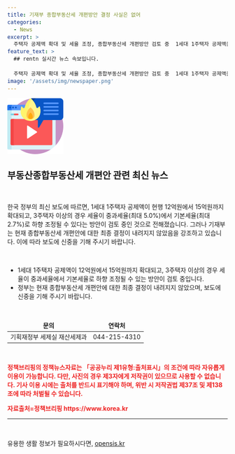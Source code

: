 ```yaml
---
title: 기재부 종합부동산세 개편방안 결정 사실은 없어
categories:
  - News
excerpt: >
  주택자 공제액 확대 및 세율 조정, 종합부동산세 개편방안 검토 중  1세대 1주택자 공제액을 15억원까지 확대하고 3주택자 이상 세율을 2.7%로 하향 조정하는 방안이 검토 중이라고 보도되었습니다. 단, 기재부는 아직 결정된 사항이 없다고 밝혔으며, 보도 시 신중을 기해달라고 요청하고 있습니다. (자료출처=정책브리핑 www.korea.kr)
feature_text: >
  ## rentn 실시간 뉴스 속보입니다.

  주택자 공제액 확대 및 세율 조정, 종합부동산세 개편방안 검토 중  1세대 1주택자 공제액을 15억원까지 확대하고 3주택자 이상 세율을 2.7%로 하향 조정하는 방안이 검토 중이라고 보도되었습니다. 단, 기재부는 아직 결정된 사항이 없다고 밝혔으며, 보도 시 신중을 기해달라고 요청하고 있습니다. (자료출처=정책브리핑 www.korea.kr)
image: '/assets/img/newspaper.png'
---
```


<p><img src="/assets/img/news.png" alt="rentncar 속보" /></p>

<h2 data-ke-size="size26">부동산종합부동산세 개편안 관련 최신 뉴스</h2>

<p data-ke-size="size16">&nbsp;</p>

<p>한국 정부의 최신 보도에 따르면, 1세대 1주택자 공제액이 현행 12억원에서 15억원까지 확대되고, 3주택자 이상의 경우 세율이 중과세율(최대 5.0%)에서 기본세율(최대 2.7%)로 하향 조정될 수 있다는 방안이 검토 중인 것으로 전해졌습니다. 그러나 기재부는 현재 종합부동산세 개편안에 대한 최종 결정이 내려지지 않았음을 강조하고 있습니다. 이에 따라 보도에 신중을 기해 주시기 바랍니다.</p>

<p data-ke-size="size16">&nbsp;</p>

<ul>
<li>1세대 1주택자 공제액이 12억원에서 15억원까지 확대되고, 3주택자 이상의 경우 세율이 중과세율에서 기본세율로 하향 조정될 수 있는 방안이 검토 중입니다.</li>
<li>정부는 현재 종합부동산세 개편안에 대한 최종 결정이 내려지지 않았으며, 보도에 신중을 기해 주시기 바랍니다.</li>
</ul>

<p data-ke-size="size16">&nbsp;</p>

<table>
<thead>
<tr>
<td style="text-align: center; height: 17px;"><b>문의</b></td>
<td style="text-align: center; height: 17px;"><b>연락처</b></td>
</tr>
</thead>
<tbody>
<tr>
<td style="text-align: center; height: 17px;">기획재정부 세제실 재산세제과</td>
<td style="text-align: center; height: 17px;">044-215-4310</td>
</tr>
</tbody>
</table>

<p data-ke-size="size16">&nbsp;</p>

<p data-ke-size="size16"><b><span style="color: #ee2323;">정책브리핑의 정책뉴스자료는 「공공누리 제1유형:출처표시」의 조건에 따라 자유롭게 이용이 가능합니다. 다만, 사진의 경우 제3자에게 저작권이 있으므로 사용할 수 없습니다. 기사 이용 시에는 출처를 반드시 표기해야 하며, 위반 시 저작권법 제37조 및 제138조에 따라 처벌될 수 있습니다.</span></b></p>

<p data-ke-size="size16"><b><span style="color: #ee2323;">자료출처=정책브리핑 https://www.korea.kr</span></b></p>

<hr>

<p data-ke-size="size16">&nbsp;</p>
유용한 생활 정보가 필요하시다면, <a href="https://opensis.kr" rel="dofollow">opensis.kr</a>


